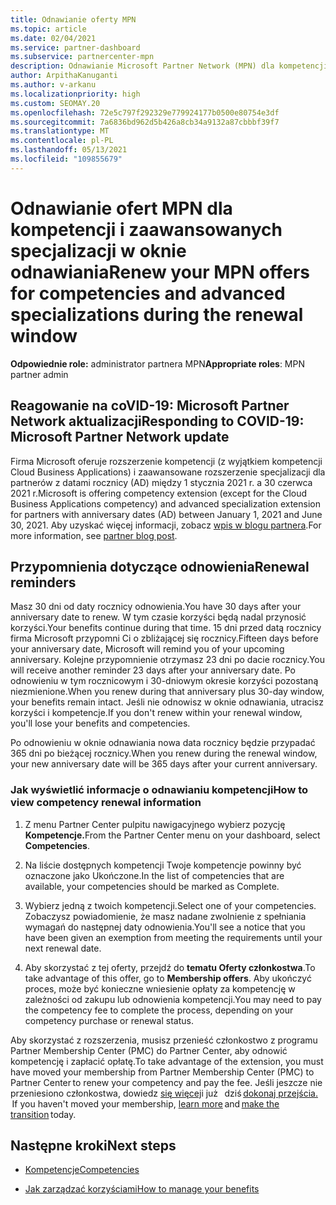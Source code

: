 ```yaml
---
title: Odnawianie oferty MPN
ms.topic: article
ms.date: 02/04/2021
ms.service: partner-dashboard
ms.subservice: partnercenter-mpn
description: Odnawianie Microsoft Partner Network (MPN) dla kompetencji i zaawansowanych specjalizacji — okno odnawiania rozpoczyna się datą rocznicy zakupu plus jeden dzień.
author: ArpithaKanuganti
ms.author: v-arkanu
ms.localizationpriority: high
ms.custom: SEOMAY.20
ms.openlocfilehash: 72e5c797f292329e779924177b0500e80754e3df
ms.sourcegitcommit: 7a6836bd962d5b426a8cb34a9132a87cbbbf39f7
ms.translationtype: MT
ms.contentlocale: pl-PL
ms.lasthandoff: 05/13/2021
ms.locfileid: "109855679"
---
```

# <a name="renew-your-mpn-offers-for-competencies-and-advanced-specializations-during-the-renewal-window"></a><span data-ttu-id="44bec-103">Odnawianie ofert MPN dla kompetencji i zaawansowanych specjalizacji w oknie odnawiania</span><span class="sxs-lookup"><span data-stu-id="44bec-103">Renew your MPN offers for competencies and advanced specializations during the renewal window</span></span>

<span data-ttu-id="44bec-104">**Odpowiednie role:** administrator partnera MPN</span><span class="sxs-lookup"><span data-stu-id="44bec-104">**Appropriate roles**: MPN partner admin</span></span>

## <a name="responding-to-covid-19-microsoft-partner-network-update"></a><span data-ttu-id="44bec-105">Reagowanie na coVID-19: Microsoft Partner Network aktualizacji</span><span class="sxs-lookup"><span data-stu-id="44bec-105">Responding to COVID-19: Microsoft Partner Network update</span></span>

<span data-ttu-id="44bec-106">Firma Microsoft oferuje rozszerzenie kompetencji (z wyjątkiem kompetencji Cloud Business Applications) i zaawansowane rozszerzenie specjalizacji dla partnerów z datami rocznicy (AD) między 1 stycznia 2021 r. a 30 czerwca 2021 r.</span><span class="sxs-lookup"><span data-stu-id="44bec-106">Microsoft is offering competency extension (except for the Cloud Business Applications competency) and advanced specialization extension for partners with anniversary dates (AD) between January 1, 2021 and June 30, 2021.</span></span> <span data-ttu-id="44bec-107">Aby uzyskać więcej informacji, zobacz [wpis w blogu partnera](https://blogs.partner.microsoft.com/mpn/responding-to-covid-19-microsoft-partner-network/).</span><span class="sxs-lookup"><span data-stu-id="44bec-107">For more information, see [partner blog post](https://blogs.partner.microsoft.com/mpn/responding-to-covid-19-microsoft-partner-network/).</span></span>

## <a name="renewal-reminders"></a><span data-ttu-id="44bec-108">Przypomnienia dotyczące odnowienia</span><span class="sxs-lookup"><span data-stu-id="44bec-108">Renewal reminders</span></span>

<span data-ttu-id="44bec-109">Masz 30 dni od daty rocznicy odnowienia.</span><span class="sxs-lookup"><span data-stu-id="44bec-109">You have 30 days after your anniversary date to renew.</span></span> <span data-ttu-id="44bec-110">W tym czasie korzyści będą nadal przynosić korzyści.</span><span class="sxs-lookup"><span data-stu-id="44bec-110">Your benefits continue during that time.</span></span> <span data-ttu-id="44bec-111">15 dni przed datą rocznicy firma Microsoft przypomni Ci o zbliżającej się rocznicy.</span><span class="sxs-lookup"><span data-stu-id="44bec-111">Fifteen days before your anniversary date, Microsoft will remind you of your upcoming anniversary.</span></span> <span data-ttu-id="44bec-112">Kolejne przypomnienie otrzymasz 23 dni po dacie rocznicy.</span><span class="sxs-lookup"><span data-stu-id="44bec-112">You will receive another reminder 23 days after your anniversary date.</span></span> <span data-ttu-id="44bec-113">Po odnowieniu w tym rocznicowym i 30-dniowym okresie korzyści pozostaną niezmienione.</span><span class="sxs-lookup"><span data-stu-id="44bec-113">When you renew during that anniversary plus 30-day window, your benefits remain intact.</span></span> <span data-ttu-id="44bec-114">Jeśli nie odnowisz w oknie odnawiania, utracisz korzyści i kompetencje.</span><span class="sxs-lookup"><span data-stu-id="44bec-114">If you don't renew within your renewal window, you'll lose your benefits and competencies.</span></span>

<span data-ttu-id="44bec-115">Po odnowieniu w oknie odnawiania nowa data rocznicy będzie przypadać 365 dni po bieżącej rocznicy.</span><span class="sxs-lookup"><span data-stu-id="44bec-115">When you renew during the renewal window, your new anniversary date will be 365 days after your current anniversary.</span></span>

### <a name="how-to-view-competency-renewal-information"></a><span data-ttu-id="44bec-116">Jak wyświetlić informacje o odnawianiu kompetencji</span><span class="sxs-lookup"><span data-stu-id="44bec-116">How to view competency renewal information</span></span>

1. <span data-ttu-id="44bec-117">Z menu Partner Center pulpitu nawigacyjnego wybierz pozycję **Kompetencje.**</span><span class="sxs-lookup"><span data-stu-id="44bec-117">From the Partner Center menu on your dashboard, select **Competencies**.</span></span>  

2. <span data-ttu-id="44bec-118">Na liście dostępnych kompetencji Twoje kompetencje powinny być oznaczone jako Ukończone.</span><span class="sxs-lookup"><span data-stu-id="44bec-118">In the list of competencies that are available, your competencies should be marked as Complete.</span></span>  

3. <span data-ttu-id="44bec-119">Wybierz jedną z twoich kompetencji.</span><span class="sxs-lookup"><span data-stu-id="44bec-119">Select one of your competencies.</span></span> <span data-ttu-id="44bec-120">Zobaczysz powiadomienie, że masz nadane zwolnienie z spełniania wymagań do następnej daty odnowienia.</span><span class="sxs-lookup"><span data-stu-id="44bec-120">You'll see a notice that you have been given an exemption from meeting the requirements until your next renewal date.</span></span>

4. <span data-ttu-id="44bec-121">Aby skorzystać z tej oferty, przejdź do **tematu Oferty członkostwa**.</span><span class="sxs-lookup"><span data-stu-id="44bec-121">To take advantage of this offer, go to **Membership offers**.</span></span> <span data-ttu-id="44bec-122">Aby ukończyć proces, może być konieczne wniesienie opłaty za kompetencję w zależności od zakupu lub odnowienia kompetencji.</span><span class="sxs-lookup"><span data-stu-id="44bec-122">You may need to pay the competency fee to complete the process, depending on your competency purchase or renewal status.</span></span>

<span data-ttu-id="44bec-123">Aby skorzystać z rozszerzenia, musisz przenieść członkostwo z programu Partner Membership Center (PMC) do Partner Center, aby odnowić kompetencję i zapłacić opłatę.</span><span class="sxs-lookup"><span data-stu-id="44bec-123">To take advantage of the extension, you must have moved your membership from Partner Membership Center (PMC) to Partner Center to renew your competency and pay the fee.</span></span> <span data-ttu-id="44bec-124">Jeśli jeszcze nie przeniesiono członkostwa, dowiedz [się więcej](prepare-pmc-pc-migration.md)i już   dziś [dokonaj przejścia.](https://partners.microsoft.com/partnerprogram/Welcome.aspx)  </span><span class="sxs-lookup"><span data-stu-id="44bec-124">If you haven't moved your membership, [learn more](prepare-pmc-pc-migration.md) and [make the transition](https://partners.microsoft.com/partnerprogram/Welcome.aspx) today.</span></span>  

## <a name="next-steps"></a><span data-ttu-id="44bec-125">Następne kroki</span><span class="sxs-lookup"><span data-stu-id="44bec-125">Next steps</span></span>

- [<span data-ttu-id="44bec-126">Kompetencje</span><span class="sxs-lookup"><span data-stu-id="44bec-126">Competencies</span></span>](learn-about-competencies.md)

- [<span data-ttu-id="44bec-127">Jak zarządzać korzyściami</span><span class="sxs-lookup"><span data-stu-id="44bec-127">How to manage your benefits</span></span>](manage-your-partner-network-benefits.md)

